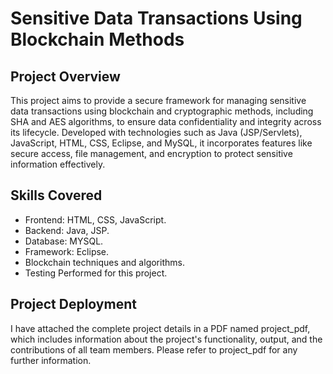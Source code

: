 # Sensitive Data Transactions Using Blockchain Methods


## Project Overview
This project aims to provide a secure framework for managing sensitive data transactions using blockchain and cryptographic methods, including SHA and AES algorithms, to ensure data confidentiality and integrity across its lifecycle. Developed with technologies such as Java (JSP/Servlets), JavaScript, HTML, CSS, Eclipse, and MySQL, it incorporates features like secure access, file management, and encryption to protect sensitive information effectively.

## Skills Covered

- Frontend: HTML, CSS, JavaScript.
- Backend: Java, JSP.
- Database: MYSQL.
- Framework: Eclipse.
- Blockchain techniques and algorithms.
- Testing Performed for this project.

## Project Deployment

I have attached the complete project details in a PDF named project_pdf, which includes information about the project's functionality, output, and the contributions of all team members. Please refer to project_pdf for any further information.
